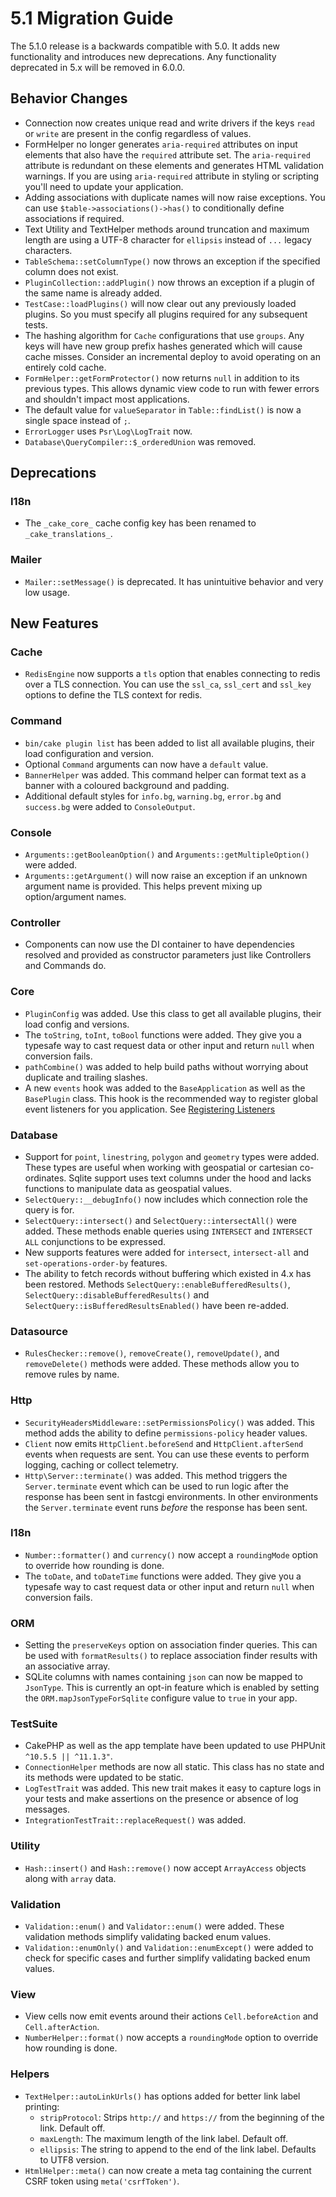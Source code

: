 # 5.1 Migration Guide

The 5.1.0 release is a backwards compatible with 5.0. It adds new functionality
and introduces new deprecations. Any functionality deprecated in 5.x will be
removed in 6.0.0.

## Behavior Changes

- Connection now creates unique read and write drivers if the keys `read` or
  `write` are present in the config regardless of values.
- FormHelper no longer generates `aria-required` attributes on input elements
  that also have the `required` attribute set. The `aria-required` attribute
  is redundant on these elements and generates HTML validation warnings. If you
  are using `aria-required` attribute in styling or scripting you'll need to
  update your application.
- Adding associations with duplicate names will now raise exceptions. You can
  use `$table->associations()->has()` to conditionally define associations if
  required.
- Text Utility and TextHelper methods around truncation and maximum length are using
  a UTF-8 character for `ellipsis` instead of `...` legacy characters.
- `TableSchema::setColumnType()` now throws an exception if the specified column
  does not exist.
- `PluginCollection::addPlugin()` now throws an exception if a plugin of the same
  name is already added.
- `TestCase::loadPlugins()` will now clear out any previously loaded plugins. So
  you must specify all plugins required for any subsequent tests.
- The hashing algorithm for `Cache` configurations that use `groups`. Any
  keys will have new group prefix hashes generated which will cause cache
  misses. Consider an incremental deploy to avoid operating on an entirely cold
  cache.
- `FormHelper::getFormProtector()` now returns `null` in addition to its
  previous types. This allows dynamic view code to run with fewer errors and
  shouldn't impact most applications.
- The default value for `valueSeparator` in `Table::findList()` is now
  a single space instead of `;`.
- `ErrorLogger` uses `Psr\Log\LogTrait` now.
- `Database\QueryCompiler::$_orderedUnion` was removed.

## Deprecations

### I18n

- The `_cake_core_` cache config key has been renamed to `_cake_translations_`.

### Mailer

- `Mailer::setMessage()` is deprecated. It has unintuitive behavior and very
  low usage.

## New Features

### Cache

- `RedisEngine` now supports a `tls` option that enables connecting to redis
  over a TLS connection. You can use the `ssl_ca`, `ssl_cert` and
  `ssl_key` options to define the TLS context for redis.

### Command

- `bin/cake plugin list` has been added to list all available plugins,
  their load configuration and version.
- Optional `Command` arguments can now have a `default` value.
- `BannerHelper` was added. This command helper can format text as a banner
  with a coloured background and padding.
- Additional default styles for `info.bg`, `warning.bg`, `error.bg` and
  `success.bg` were added to `ConsoleOutput`.

### Console

- `Arguments::getBooleanOption()` and `Arguments::getMultipleOption()` were added.
- `Arguments::getArgument()` will now raise an exception if an unknown
  argument name is provided. This helps prevent mixing up option/argument names.

### Controller

- Components can now use the DI container to have dependencies resolved and
  provided as constructor parameters just like Controllers and Commands do.

### Core

- `PluginConfig` was added. Use this class to get all available plugins, their load config and versions.
- The `toString`, `toInt`, `toBool` functions were added. They give you
  a typesafe way to cast request data or other input and return `null` when conversion fails.
- `pathCombine()` was added to help build paths without worrying about duplicate and trailing slashes.
- A new `events` hook was added to the `BaseApplication` as well as the `BasePlugin` class. This hook
  is the recommended way to register global event listeners for you application. See [Registering Listeners](#registering-event-listeners)

### Database

- Support for `point`, `linestring`, `polygon` and `geometry` types were
  added. These types are useful when working with geospatial or cartesian
  co-ordinates. Sqlite support uses text columns under the hood and lacks
  functions to manipulate data as geospatial values.
- `SelectQuery::__debugInfo()` now includes which connection role the query
  is for.
- `SelectQuery::intersect()` and `SelectQuery::intersectAll()` were added.
  These methods enable queries using `INTERSECT` and `INTERSECT ALL`
  conjunctions to be expressed.
- New supports features were added for `intersect`, `intersect-all` and
  `set-operations-order-by` features.
- The ability to fetch records without buffering which existed in 4.x has been restored.
  Methods `SelectQuery::enableBufferedResults()`, `SelectQuery::disableBufferedResults()`
  and `SelectQuery::isBufferedResultsEnabled()` have been re-added.

### Datasource

- `RulesChecker::remove()`, `removeCreate()`, `removeUpdate()`, and
  `removeDelete()` methods were added. These methods allow you to remove rules
  by name.

### Http

- `SecurityHeadersMiddleware::setPermissionsPolicy()` was added. This method
  adds the ability to define `permissions-policy` header values.
- `Client` now emits `HttpClient.beforeSend` and `HttpClient.afterSend`
  events when requests are sent. You can use these events to perform logging,
  caching or collect telemetry.
- `Http\Server::terminate()` was added. This method triggers the
  `Server.terminate` event which can be used to run logic after the response
  has been sent in fastcgi environments. In other environments the
  `Server.terminate` event runs *before* the response has been sent.

### I18n

- `Number::formatter()` and `currency()` now accept a `roundingMode`
  option to override how rounding is done.
- The `toDate`, and `toDateTime` functions were added. They give you
  a typesafe way to cast request data or other input and return `null` when
  conversion fails.

### ORM

- Setting the `preserveKeys` option on association finder queries. This can be
  used with `formatResults()` to replace association finder results with an
  associative array.
- SQLite columns with names containing `json` can now be mapped to `JsonType`.
  This is currently an opt-in feature which is enabled by setting the `ORM.mapJsonTypeForSqlite`
  configure value to `true` in your app.

### TestSuite

- CakePHP as well as the app template have been updated to use PHPUnit `^10.5.5 || ^11.1.3"`.
- `ConnectionHelper` methods are now all static. This class has no state and
  its methods were updated to be static.
- `LogTestTrait` was added. This new trait makes it easy to capture logs in
  your tests and make assertions on the presence or absence of log messages.
- `IntegrationTestTrait::replaceRequest()` was added.

### Utility

- `Hash::insert()` and `Hash::remove()` now accept `ArrayAccess` objects along with `array` data.

### Validation

- `Validation::enum()` and `Validator::enum()` were added. These validation
  methods simplify validating backed enum values.
- `Validation::enumOnly()` and `Validation::enumExcept()` were added to check for specific cases
  and further simplify validating backed enum values.

### View

- View cells now emit events around their actions `Cell.beforeAction` and
  `Cell.afterAction`.
- `NumberHelper::format()` now accepts a `roundingMode` option to override how
  rounding is done.

### Helpers

- `TextHelper::autoLinkUrls()` has options added for better link label printing:
  - `stripProtocol`: Strips `http://` and `https://` from the beginning of the link. Default off.
  - `maxLength`: The maximum length of the link label. Default off.
  - `ellipsis`: The string to append to the end of the link label. Defaults to UTF8 version.
- `HtmlHelper::meta()` can now create a meta tag containing the current CSRF
  token using `meta('csrfToken')`.
